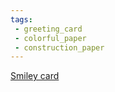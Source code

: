 ```yaml
---
tags:
 - greeting_card
 - colorful_paper
 - construction_paper
---
```

[Smiley card](https://www.instagram.com/reel/CtxY7aCJcsY/?utm_source=ig_web_copy_link&igshid=MzRlODBiNWFlZA==)
